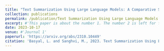 ```yaml
---
title: "Text Summarization Using Large Language Models: A Comparative Study of MPT-7b-instruct, Falcon-7b-instruct, and OpenAI Chat-GPT Models"
collection: publications
permalink: /publication/Text Summarization Using Large Language Models
excerpt: #'This paper is about the number 1. The number 2 is left for future work.'
date: 2023-10-17
venue: #'Journal 1'
paperurl: 'https://arxiv.org/abs/2310.10449'
citation: 'Basyal, L. and Sanghvi, M., 2023. Text Summarization Using Large Language Models: A Comparative Study of MPT-7b-instruct, Falcon-7b-instruct, and OpenAI Chat-GPT Models. arXiv preprint arXiv:2310.10449.'
---
```

